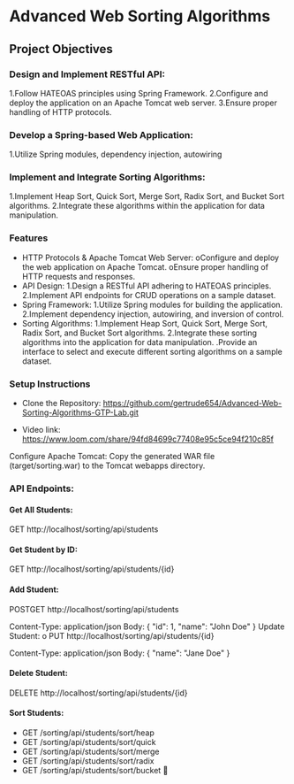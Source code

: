 # Advanced Web Sorting Algorithms
## Project Objectives
### Design and Implement RESTful API:
1.Follow HATEOAS principles using Spring Framework.
2.Configure and deploy the application on an Apache Tomcat web server.
3.Ensure proper handling of HTTP protocols.
### Develop a Spring-based Web Application:
1.Utilize Spring modules, dependency injection, autowiring
### Implement and Integrate Sorting Algorithms:
1.Implement Heap Sort, Quick Sort, Merge Sort, Radix Sort, and Bucket Sort algorithms.
2.Integrate these algorithms within the application for data manipulation.
### Features
- HTTP Protocols & Apache Tomcat Web Server:
oConfigure and deploy the web application on Apache Tomcat.
oEnsure proper handling of HTTP requests and responses.
- API Design:
1.Design a RESTful API adhering to HATEOAS principles.
2.Implement API endpoints for CRUD operations on a sample dataset.
- Spring Framework:
1.Utilize Spring modules for building the application.
2.Implement dependency injection, autowiring, and inversion of control.
- Sorting Algorithms:
1.Implement Heap Sort, Quick Sort, Merge Sort, Radix Sort, and Bucket Sort algorithms.
2.Integrate these sorting algorithms into the application for data manipulation.
  .Provide an interface to select and execute different sorting algorithms on a sample dataset.
### Setup Instructions
- Clone the Repository:
https://github.com/gertrude654/Advanced-Web-Sorting-Algorithms-GTP-Lab.git

- Video link:
https://www.loom.com/share/94fd84699c77408e95c5ce94f210c85f

Configure Apache Tomcat:
Copy the generated WAR file (target/sorting.war) to the Tomcat webapps directory.
### API Endpoints:
#### Get All Students:
 GET http://localhost/sorting/api/students
#### Get Student by ID:
 GET http://localhost/sorting/api/students/{id}
#### Add Student:
 POSTGET http://localhost/sorting/api/students

 Content-Type: application/json
Body: {
  "id": 1,
  "name": "John Doe"
}
Update Student:
o
PUT http://localhost/sorting/api/students/{id}

Content-Type: application/json
Body: {
  "name": "Jane Doe"
}
#### Delete Student:
DELETE http://localhost/sorting/api/students/{id}
#### Sort Students:
- GET /sorting/api/students/sort/heap
- GET /sorting/api/students/sort/quick
- GET /sorting/api/students/sort/merge
- GET /sorting/api/students/sort/radix
- GET /sorting/api/students/sort/bucket

